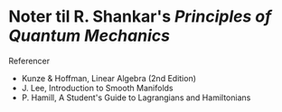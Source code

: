 # Noter til R. Shankar's *Principles of Quantum Mechanics*

Referencer

- Kunze & Hoffman, Linear Algebra (2nd Edition)
- J. Lee, Introduction to Smooth Manifolds
- P. Hamill, A Student's Guide to Lagrangians and Hamiltonians
